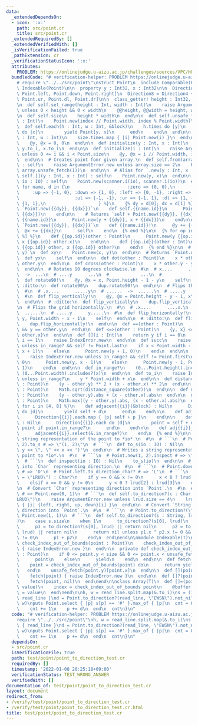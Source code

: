 ```yaml
---
data:
  _extendedDependsOn:
  - icon: ':x:'
    path: src/point.cr
    title: src/point.cr
  _extendedRequiredBy: []
  _extendedVerifiedWith: []
  _isVerificationFailed: true
  _pathExtension: cr
  _verificationStatusIcon: ':x:'
  attributes:
    PROBLEM: https://onlinejudge.u-aizu.ac.jp/challenges/sources/VPC/HUPC/3185
  bundledCode: "# verification-helper: PROBLEM https://onlinejudge.u-aizu.ac.jp/challenges/sources/VPC/HUPC/3185\n\
    # require \"../../src/point\"\nstruct Point\n  include Comparable(Point)\n  extend\
    \ Indexable(Point)\n\n  property y : Int32, x : Int32\n\n  Direction4 = [Point.up,\
    \ Point.left, Point.down, Point.right]\n  Direction8 = Direction4 + [Point.ul,\
    \ Point.ur, Point.dl, Point.dr]\n\n  class_getter! height : Int32, width : Int32\n\
    \n  def self.set_range(height : Int, width : Int)\n    raise ArgumentError.new\
    \ unless 0 < height && 0 < width\n    @@height, @@width = height, width\n  end\n\
    \n  def self.size\n    height * width\n  end\n\n  def self.unsafe_fetch(index\
    \ : Int)\n    Point.new(index // Point.width, index % Point.width)\n  end\n\n\
    \  def self.each(h : Int, w : Int, &block)\n    h.times do |y|\n      w.times\
    \ do |x|\n        yield Point[y, x]\n      end\n    end\n  end\n\n  def self.each(y\
    \ : Int, w : Int)\n    size.times.map { |i| Point.new(i) }\n  end\n\n  def initialize\n\
    \    @y, @x = 0, 0\n  end\n\n  def initialize(y : Int, x : Int)\n    @y, @x =\
    \ y.to_i, x.to_i\n  end\n\n  def initialize(i : Int)\n    raise ArgumentError.new\
    \ unless 0 <= i && i < Point.size\n    @y, @x = i // Point.width, i % Point.width\n\
    \  end\n\n  # Creates point fomr given array.\n  def self.from(array : Array)\
    \ : self\n    raise ArgumentError.new unless array.size == 2\n    Point.new(array.unsafe_fetch(0),\
    \ array.unsafe_fetch(1))\n  end\n\n  # Alias for `.new(y : Int, x : Int)`\n  def\
    \ self.[](y : Int, x : Int) : self\n    Point.new(y, x)\n  end\n\n  def self.scan(scanner,\
    \ io : IO) : self\n    Point.new(scanner.i(io), scanner.i(io))\n  end\n\n  {%\
    \ for name, d in {\n                      :zero => {0, 0},\n                 \
    \     :up => {-1, 0}, :down => {1, 0}, :left => {0, -1}, :right => {0, 1},\n \
    \                     :ul => {-1, -1}, :ur => {-1, 1}, :dl => {1, -1}, :dr =>\
    \ {1, 1},\n                    } %}\n    {% dy = d[0]; dx = d[1] %}\n\n    # Returns\
    \ `Point.new({{dy}}, {{dx}})`\n    def self.{{name.id}}\n      Point.new({{dy}},\
    \ {{dx}})\n    end\n\n    # Returns `self + Point.new({{dy}}, {{dx}})`\n    def\
    \ {{name.id}}\n      Point.new(y + {{dy}}, x + {{dx}})\n    end\n\n    # Adds\
    \ `Point.new({{dy}}, {{dx}})`\n    def {{name.id}}!\n      @y += {{dy}}\n    \
    \  @x += {{dx}}\n      self\n    end\n  {% end %}\n\n  {% for op in %w[+ - * //\
    \ %] %}\n    def {{op.id}}(other : Point)\n      Point.new(y {{op.id}} other.y,\
    \ x {{op.id}} other.x)\n    end\n\n    def {{op.id}}(other : Int)\n      Point.new(y\
    \ {{op.id}} other, x {{op.id}} other)\n    end\n  {% end %}\n\n  # Returns `Point.new(x,\
    \ y)`\n  def xy\n    Point.new(x, y)\n  end\n\n  # Returns `Point.new(y, x)`\n\
    \  def yx\n    self\n  end\n\n  def dot(other : Point)\n    x * other.x + y *\
    \ other.y\n  end\n\n  def cross(other : Point)\n    x * other.y - y * other.x\n\
    \  end\n\n  # Rotates 90 degrees clockwise.\n  #\n  # x....      ..x\n  # .....\
    \  ->  ...\n  # ....y      ...\n  #            ...\n  #            y..\n  #\n\
    \  def rotate90!\n    @y, @x = x, Point.height - 1 - y\n    self\n  end\n\n  #\
    \ :ditto:\n  def rotate90\n    dup.rotate90!\n  end\n\n  # Flips the grid vertically.\n\
    \  #\n  # .x....      .....y\n  # ......  ->  ......\n  # .....y      .x....\n\
    \  #\n  def flip_vertically!\n    @y, @x = Point.height - y - 1, x\n    self\n\
    \  end\n\n  # :ditto:\n  def flip_vertically\n    dup.flip_vertically!\n  end\n\
    \n  # Flips the grid horizontally.\n  #\n  # .x....      ....x.\n  # ......  ->\
    \  ......\n  # .....y      y.....\n  #\n  def flip_horizontally!\n    @y, @x =\
    \ y, Point.width - x - 1\n    self\n  end\n\n  # :ditto:\n  def flip_horizontally\n\
    \    dup.flip_horizontally!\n  end\n\n  def ==(other : Point)\n    x == other.x\
    \ && y == other.y\n  end\n\n  def <=>(other : Point)\n    {y, x} <=> {other.y,\
    \ other.x}\n  end\n\n  def [](i : Int)\n    return y if i == 0\n    return x if\
    \ i == 1\n    raise IndexError.new\n  end\n\n  def succ\n    raise IndexError.new\
    \ unless in_range? && self != Point.last\n    if x < Point.width - 1\n      Point.new(y,\
    \ x + 1)\n    else\n      Point.new(y + 1, 0)\n    end\n  end\n\n  def pred\n\
    \    raise IndexError.new unless in_range? && self != Point.first\n    if x >\
    \ 0\n      Point.new(y, x - 1)\n    else\n      Point.new(y - 1, Point.width -\
    \ 1)\n    end\n  end\n\n  def in_range?\n    (0...Point.height).includes?(y) &&\
    \ (0...Point.width).includes?(x)\n  end\n\n  def to_i\n    raise IndexError.new\
    \ unless in_range?\n    y * Point.width + x\n  end\n\n  def distance_square(other\
    \ : Point)\n    (y - other.y) ** 2 + (x - other.x) ** 2\n  end\n\n  def distance(other\
    \ : Point)\n    Math.sqrt(distance_square(other))\n  end\n\n  def manhattan(other\
    \ : Point)\n    (y - other.y).abs + (x - other.x).abs\n  end\n\n  def chebyshev(other\
    \ : Point)\n    Math.max((y - other.y).abs, (x - other.x).abs)\n  end\n\n  {%\
    \ for i in [4, 8] %}\n    def adjacent{{i}}(&block) : Nil\n      Direction{{i}}.each\
    \ do |d|\n        yield self + d\n      end\n    end\n\n    def adjacent{{i}}\n\
    \      Direction{{i}}.each.map { |p| self + p }\n    end\n\n    def adj{{i}}_in_range(&block)\
    \ : Nil\n      Direction{{i}}.each do |d|\n        point = self + d\n        yield\
    \ point if point.in_range?\n      end\n    end\n\n    def adj{{i}}_in_range\n\
    \      adjacent{{i}}.select(&.in_range?)\n    end\n  {% end %}\n\n  # Writes a\
    \ string representation of the point to *io*.\n  #\n  # ```\n  # Point.new(1,\
    \ 2).to_s # => \"(1, 2)\"\n  # ```\n  def to_s(io : IO) : Nil\n    io << '(' <<\
    \ y << \", \" << x << ')'\n  end\n\n  # Writes a string representation of the\
    \ point to *io*.\n  #\n  # ```\n  # Point.new(1, 2).inspect # => \"(1, 2)\"\n\
    \  # ```\n  def inspect(io : IO) : Nil\n    to_s(io)\n  end\n\n  # Convert `Point`\
    \ into `Char` representing direction.\n  #\n  # ```\n  # Point.down.to_direction_char?\
    \ # => 'D'\n  # Point.left.to_direction_char? # => 'L'\n  # ```\n  def to_direction_char?(lrud\
    \ = \"LRUD\") : Char?\n    if y == 0 && x != 0\n      x < 0 ? lrud[0] : lrud[1]\n\
    \    elsif x == 0 && y != 0\n      y < 0 ? lrud[2] : lrud[3]\n    end\n  end\n\
    \n  # Convert `Char` representing direction into `Point`.\n  #\n  # ```\n  # Point.to_direction?('R')\
    \ # => Point.new(0, 1)\n  # ```\n  def self.to_direction?(c : Char, lrud = \"\
    LRUD\")\n    raise ArgumentError.new unless lrud.size == 4\n    lrud.index(c).try\
    \ { |i| {left, right, up, down}[i] }\n  end\n\n  # Convert `String` representing\
    \ direction into `Point`.\n  #\n  # ```\n  # Point.to_direction?(\"DR\") # =>\
    \ Point.new(1, 1)\n  # ```\n  def self.to_direction?(s : String, lrud = \"LRUD\"\
    )\n    case s.size\n    when 1\n      to_direction?(s[0], lrud)\n    when 2\n\
    \      p1 = to_direction?(s[0], lrud) || return nil\n      p2 = to_direction?(s[1],\
    \ lrud) || return nil\n      return nil unless p1.x ^ p2.x != 0 && p1.y ^ p2.y\
    \ != 0\n      p1 + p2\n    end\n  end\nend\n\nmodule Indexable(T)\n  private def\
    \ check_index_out_of_bounds(point : Point)\n    check_index_out_of_bounds(point)\
    \ { raise IndexError.new }\n  end\n\n  private def check_index_out_of_bounds(point\
    \ : Point)\n    if 0 <= point.y < size && 0 <= point.x < unsafe_fetch(point.y).size\n\
    \      point\n    else\n      yield\n    end\n  end\n\n  def fetch(point : Point)\n\
    \    point = check_index_out_of_bounds(point) do\n      return yield point\n \
    \   end\n    unsafe_fetch(point.y)[point.x]\n  end\n\n  def [](point : Point)\n\
    \    fetch(point) { raise IndexError.new }\n  end\n\n  def []?(point : Point)\n\
    \    fetch(point, nil)\n  end\nend\n\nclass Array(T)\n  def []=(point : Point,\
    \ value)\n    index = check_index_out_of_bounds point\n    @buffer[index.y][index.x]\
    \ = value\n  end\nend\n\nh, w = read_line.split.map(&.to_i)\ns = (1..h).map {\
    \ read_line }\nd = Point.to_direction?(read_line, \"EWSN\").not_nil!\nPoint.set_range(h,\
    \ w)\nputs Point.select { |p| s[p] == '#' }.max_of { |p|\n  cnt = 0\n  while p.in_range?\n\
    \    cnt += 1\n    p += d\n  end\n  cnt\n}\n"
  code: "# verification-helper: PROBLEM https://onlinejudge.u-aizu.ac.jp/challenges/sources/VPC/HUPC/3185\n\
    require \"../../src/point\"\nh, w = read_line.split.map(&.to_i)\ns = (1..h).map\
    \ { read_line }\nd = Point.to_direction?(read_line, \"EWSN\").not_nil!\nPoint.set_range(h,\
    \ w)\nputs Point.select { |p| s[p] == '#' }.max_of { |p|\n  cnt = 0\n  while p.in_range?\n\
    \    cnt += 1\n    p += d\n  end\n  cnt\n}\n"
  dependsOn:
  - src/point.cr
  isVerificationFile: true
  path: test/point/point_to_direction_test.cr
  requiredBy: []
  timestamp: '2022-01-08 20:25:18+09:00'
  verificationStatus: TEST_WRONG_ANSWER
  verifiedWith: []
documentation_of: test/point/point_to_direction_test.cr
layout: document
redirect_from:
- /verify/test/point/point_to_direction_test.cr
- /verify/test/point/point_to_direction_test.cr.html
title: test/point/point_to_direction_test.cr
---
```

